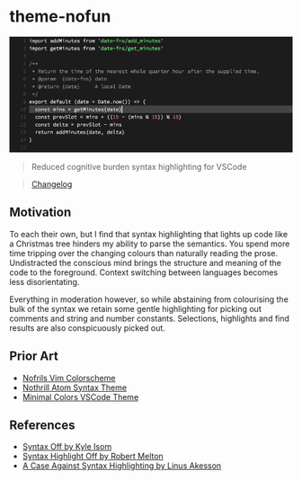 # theme-nofun

![screenshot](https://raw.githubusercontent.com/jedrichards/theme-nofun/master/screenshot.png)

> Reduced cognitive burden syntax highlighting for VSCode

> [Changelog](./CHANGELOG.md)

## Motivation

To each their own, but I find that syntax highlighting that lights up code like a Christmas tree hinders my ability to parse the semantics. You spend more time tripping over the changing colours than naturally reading the prose. Undistracted the conscious mind brings the structure and meaning of the code to the foreground. Context switching between languages becomes less disorientating.

Everything in moderation however, so while abstaining from colourising the bulk of the syntax we retain some gentle highlighting for picking out comments and string and number constants. Selections, highlights and find results are also conspicuously picked out.

## Prior Art

- [Nofrils Vim Colorscheme](https://github.com/robertmeta/nofrils)
- [Nothrill Atom Syntax Theme](https://atom.io/themes/nothrill-dark-syntax)
- [Minimal Colors VSCode Theme](https://marketplace.visualstudio.com/items?itemName=andradei.minimal-colors)

## References

- [Syntax Off by Kyle Isom](http://kyleisom.net/blog/2012/10/17/syntax-off/)
- [Syntax Highlight Off by Robert Melton](https://www.robertmelton.com/2016/04/10/syntax-highlighting-off/)
- [A Case Against Syntax Highlighting by Linus Akesson](http://www.linusakesson.net/programming/syntaxhighlighting/)
